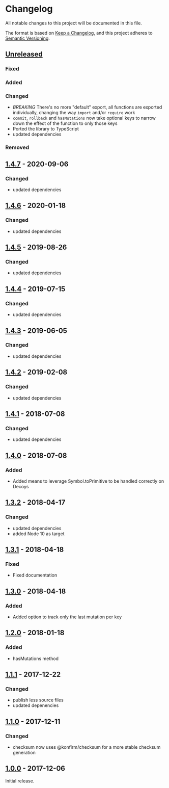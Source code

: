 # Changelog
All notable changes to this project will be documented in this file.

The format is based on [Keep a Changelog](https://keepachangelog.com/en/1.0.0/),
and this project adheres to [Semantic Versioning](https://semver.org/spec/v2.0.0.html).

## [Unreleased]

### Fixed
### Added
### Changed

- *BREAKING* There's no more "default" export, all functions are exported individually, changing the way `import` and/or `require` work
- `commit`, `rollback` and `hasMutations` now take optional keys to narrow down the effect of the function to only those keys
- Ported the library to TypeScript
- updated dependencies

### Removed


## [1.4.7] - 2020-09-06

### Changed

- updated dependencies


## [1.4.6] - 2020-01-18

### Changed

- updated dependencies


## [1.4.5] - 2019-08-26

### Changed

- updated dependencies


## [1.4.4] - 2019-07-15

### Changed

- updated dependencies


## [1.4.3] - 2019-06-05

### Changed

- updated dependencies


## [1.4.2] - 2019-02-08

### Changed

- updated dependencies


## [1.4.1] - 2018-07-08

### Changed

- updated dependencies


## [1.4.0] - 2018-07-08

### Added

- Added means to leverage Symbol.toPrimitive to be handled correctly on Decoys


## [1.3.2] - 2018-04-17

### Changed

- updated dependencies
- added Node 10 as target


## [1.3.1] - 2018-04-18

### Fixed

- Fixed documentation


## [1.3.0] - 2018-04-18

### Added

- Added option to track only the last mutation per key


## [1.2.0] - 2018-01-18

### Added

- hasMutations method


## [1.1.1] - 2017-12-22

### Changed

- publish less source files
- updated depenencies


## [1.1.0] - 2017-12-11

### Changed

- checksum now uses @konfirm/checksum for a more stable checksum generation


## [1.0.0] - 2017-12-06

Initial release.


[Unreleased]: https://github.com/konfirm/node-decoy/compare/v2.0.0...HEAD
[1.4.7]: https://github.com/konfirm/node-decoy/compare/prev...v1.4.7
[1.4.6]: https://github.com/konfirm/node-decoy/compare/prev...v1.4.6
[1.4.5]: https://github.com/konfirm/node-decoy/compare/prev...v1.4.5
[1.4.4]: https://github.com/konfirm/node-decoy/compare/prev...v1.4.4
[1.4.3]: https://github.com/konfirm/node-decoy/compare/prev...v1.4.3
[1.4.2]: https://github.com/konfirm/node-decoy/compare/prev...v1.4.2
[1.4.1]: https://github.com/konfirm/node-decoy/compare/prev...v1.4.1
[1.4.0]: https://github.com/konfirm/node-decoy/compare/prev...v1.4.0
[1.3.2]: https://github.com/konfirm/node-decoy/compare/prev...v1.3.2
[1.3.1]: https://github.com/konfirm/node-decoy/compare/prev...v1.3.1
[1.3.0]: https://github.com/konfirm/node-decoy/compare/prev...v1.3.0
[1.2.0]: https://github.com/konfirm/node-decoy/compare/prev...v1.2.0
[1.1.1]: https://github.com/konfirm/node-decoy/compare/prev...v1.1.1
[1.1.0]: https://github.com/konfirm/node-decoy/compare/prev...v1.1.0
[1.0.0]: https://github.com/konfirm/node-decoy/releases/tag/v1.0.0
